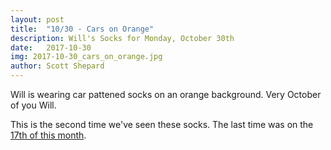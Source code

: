 ```yaml
---
layout: post
title:  "10/30 - Cars on Orange"
description: Will's Socks for Monday, October 30th
date:   2017-10-30
img: 2017-10-30_cars_on_orange.jpg
author: Scott Shepard
---
```


Will is wearing car pattened socks on an orange background. Very October of you Will.

This is the second time we've seen these socks. The last time was on the [17th 
of this month](/cars-on-orange/).
